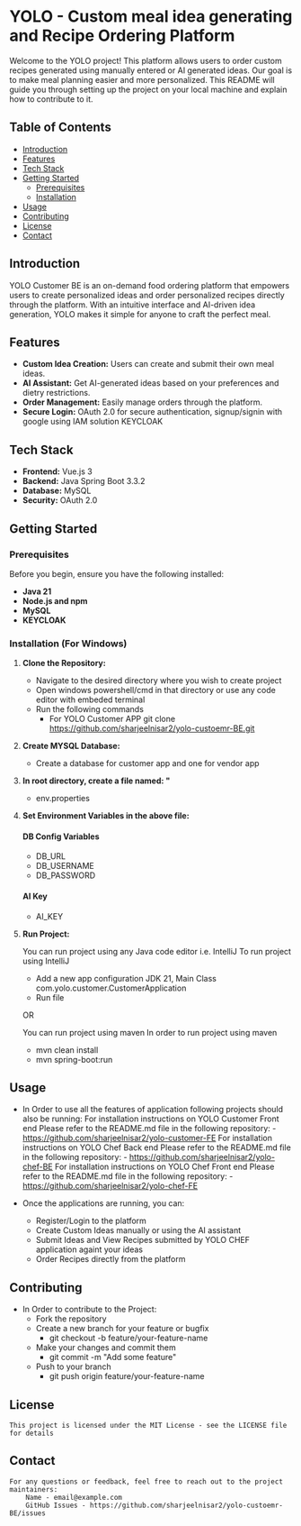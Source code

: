 # YOLO - Custom meal idea generating and Recipe Ordering Platform

Welcome to the YOLO project! This platform allows users to order custom recipes generated using manually entered or AI generated ideas. Our goal is to make meal planning easier and more personalized. This README will guide you through setting up the project on your local machine and explain how to contribute to it.

## Table of Contents

- [Introduction](#introduction)
- [Features](#features)
- [Tech Stack](#tech-stack)
- [Getting Started](#getting-started)
  - [Prerequisites](#prerequisites)
  - [Installation](#installation)
- [Usage](#usage)
- [Contributing](#contributing)
- [License](#license)
- [Contact](#contact)

## Introduction

YOLO Customer BE is an on-demand food ordering platform that empowers users to create personalized ideas and order personalized recipes directly through the platform. With an intuitive interface and AI-driven idea generation, YOLO makes it simple for anyone to craft the perfect meal.

## Features

- **Custom Idea Creation:** Users can create and submit their own meal ideas.
- **AI Assistant:** Get AI-generated ideas based on your preferences and dietry restrictions.
- **Order Management:** Easily manage orders through the platform.
- **Secure Login:** OAuth 2.0 for secure authentication, signup/signin with google using IAM solution KEYCLOAK

## Tech Stack

- **Frontend:** Vue.js 3
- **Backend:** Java Spring Boot 3.3.2
- **Database:** MySQL
- **Security:** OAuth 2.0

## Getting Started
### Prerequisites

Before you begin, ensure you have the following installed:

- **Java 21**
- **Node.js and npm**
- **MySQL**
- **KEYCLOAK**

### Installation (For Windows)

1. **Clone the Repository:**

    - Navigate to the desired directory where you wish to create project
    - Open windows powershell/cmd in that directory or use any code editor with embeded terminal
    - Run the following commands
        - For YOLO Customer APP
            git clone https://github.com/sharjeelnisar2/yolo-custoemr-BE.git

2.    **Create MYSQL Database:**

        - Create a database for customer app and one for vendor app
          
3.    **In root directory, create a file named: "**
        - env.properties
          
3.    **Set Environment Variables in the above file:**
        #### DB Config Variables
        - DB_URL
        - DB_USERNAME
        - DB_PASSWORD
        #### AI Key
        - AI_KEY

5.    **Run Project:**

        You can run project using any Java code editor i.e. IntelliJ
        To run project using IntelliJ 
        - Add a new app configuration JDK 21, Main Class com.yolo.customer.CustomerApplication
        - Run file
        
        OR 

        You can run project using maven 
        In order to run project using maven
        - mvn clean install
        - mvn spring-boot:run 
      
## Usage

- In Order to use all the features of application following projects should also be running:
        For installation instructions on YOLO Customer Front end Please refer to the README.md file in the following repository:
        - https://github.com/sharjeelnisar2/yolo-customer-FE
        For installation instructions on YOLO Chef Back end Please refer to the README.md file in the following repository:
        - https://github.com/sharjeelnisar2/yolo-chef-BE
        For installation instructions on YOLO Chef Front end Please refer to the README.md file in the following repository:
        - https://github.com/sharjeelnisar2/yolo-chef-FE

- Once the applications are running, you can:
    - Register/Login to the platform
    - Create Custom Ideas manually or using the AI assistant
    - Submit Ideas and View Recipes submitted by YOLO CHEF application againt your ideas
    - Order Recipes directly from the platform

## Contributing

- In Order to contribute to the Project:
    - Fork the repository
    - Create a new branch for your feature or bugfix 
        - git checkout -b feature/your-feature-name
    - Make your changes and commit them
        - git commit -m "Add some feature"
    - Push to your branch
        - git push origin feature/your-feature-name

## License

    This project is licensed under the MIT License - see the LICENSE file for details

## Contact

    For any questions or feedback, feel free to reach out to the project maintainers:
        Name - email@example.com
        GitHub Issues - https://github.com/sharjeelnisar2/yolo-custoemr-BE/issues

